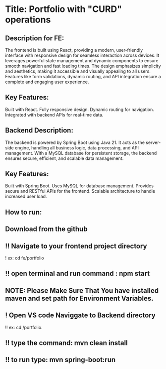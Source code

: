 # Title: Portfolio with "CURD" operations 

## Description for FE:
The frontend is built using React, providing a modern, user-friendly interface with responsive design for seamless interaction across devices. 
It leverages powerful state management and dynamic components to ensure smooth navigation and fast loading times. 
The design emphasizes simplicity and aesthetics, making it accessible and visually appealing to all users.
Features like form validations, dynamic routing, and API integration ensure a complete and engaging user experience.

## Key Features:
Built with React.
Fully responsive design.
Dynamic routing for navigation.
Integrated with backend APIs for real-time data.

## Backend Description:
The backend is powered by Spring Boot using Java 21. 
It acts as the server-side engine, handling all business logic, data processing, and API management.
With a MySQL database for persistent storage, the backend ensures secure, efficient, and scalable data management.

## Key Features:
Built with Spring Boot.
Uses MySQL for database management.
Provides secure and RESTful APIs for the frontend.
Scalable architecture to handle increased user load.


## How to run:
## Download from the github
## !! Navigate to your frontend project directory
! ex: cd fe/portfolio
## !! open terminal and run command : npm start

## NOTE: Please Make Sure That You have installed maven and set path for Environment Variables.
## ! Open VS code Naviggate to Backend directory
!! ex: cd /portfolio.
## !! type the command: mvn clean install
## !! to run type: mvn spring-boot:run
